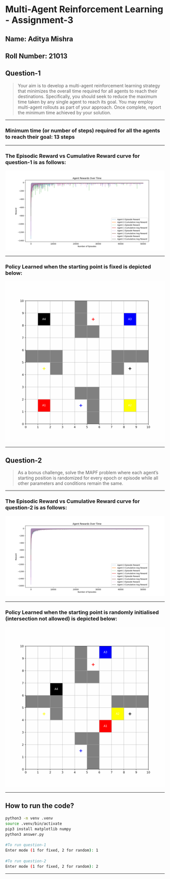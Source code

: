 # Multi-Agent Reinforcement Learning - Assignment-3
## Name: Aditya Mishra
## Roll Number: 21013

## Question-1
>Your aim is to develop a multi-agent reinforcement learning strategy that minimizes the overall time required for all agents to reach their destinations. Specifically, you should seek to reduce the maximum time taken by any single agent to reach its goal. You may employ multi-agent rollouts as part of your approach. Once complete, report the minimum time achieved by your solution.


---
### Minimum time (or number of steps) required for all the agents to reach their goal: 13 steps 
---   

### The Episodic Reward vs Cumulative Reward curve for question-1 is as follows:
![Episodic vs Cumulative Reward (Episodes 1-1000)](Question-1/rewards-q1.png)

--- 

### Policy Learned when the starting point is fixed is depicted below:
![](Question-1/path-q1.gif)

--- 

## Question-2
>As a bonus challenge, solve the MAPF problem where each agent’s starting position is randomized for every epoch or episode while all other parameters and conditions remain the same.

---

### The Episodic Reward vs Cumulative Reward curve for question-2 is as follows:
![Episodic vs Cumulative Reward (Episodes 1-1000)](Question-2/rewards-q2.png)

--- 

### Policy Learned when the starting point is randomly initialised (intersection not allowed) is depicted below:
![](Question-2/path-q2.gif)

--- 

## How to run the code?
```bash
python3 -m venv .venv
source .venv/bin/activate
pip3 install matplotlib numpy
python3 answer.py

#To run question-1
Enter mode (1 for fixed, 2 for random): 1

#To run question-2
Enter mode (1 for fixed, 2 for random): 2
```
---




